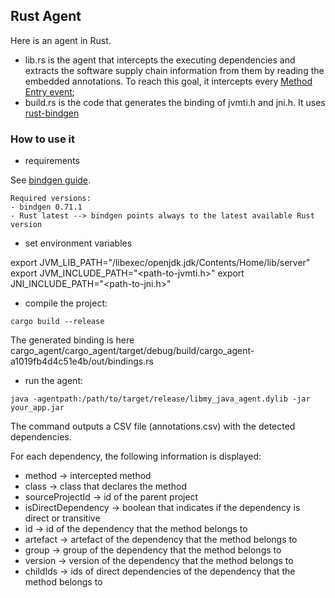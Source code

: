 ## Rust Agent 
Here is an agent in Rust.

* lib.rs is the agent that intercepts the executing dependencies and extracts the software supply chain information from them by reading the embedded annotations. To reach this goal, it intercepts every [Method Entry event](https://docs.oracle.com/en/java/javase/20/docs/specs/jvmti.html#MethodEntry);
* build.rs is the code that generates the binding of jvmti.h and jni.h. It uses [rust-bindgen](https://rust-lang.github.io/rust-bindgen/) 

### How to use it

- requirements

See [bindgen guide](https://rust-lang.github.io/rust-bindgen/requirements.html).

``` 
Required versions:
- bindgen 0.71.1
- Rust latest --> bindgen points always to the latest available Rust version
```

- set environment variables

export JVM_LIB_PATH="<path-to-your-jdk-instalaltion>/libexec/openjdk.jdk/Contents/Home/lib/server"
export JVM_INCLUDE_PATH="<path-to-jvmti.h>" 
export JNI_INCLUDE_PATH="<path-to-jni.h>"

- compile the project:

`cargo build --release`

The generated binding is here cargo_agent/cargo_agent/target/debug/build/cargo_agent-a1019fb4d4c51e4b/out/bindings.rs


- run the agent:

`java -agentpath:/path/to/target/release/libmy_java_agent.dylib -jar your_app.jar`

The command outputs a CSV file (annotations.csv) with the detected dependencies.

For each dependency, the following information is displayed:
- method -> intercepted method
- class -> class that declares the method
- sourceProjectId -> id of the parent project
- isDirectDependency -> boolean that indicates if the dependency is direct or transitive
- id -> id of the dependency that the method belongs to
- artefact -> artefact of the dependency that the method belongs to
- group -> group of the dependency that the method belongs to
- version -> version of the dependency that the method belongs to
- childIds -> ids of direct dependencies of the dependency that the method belongs to



